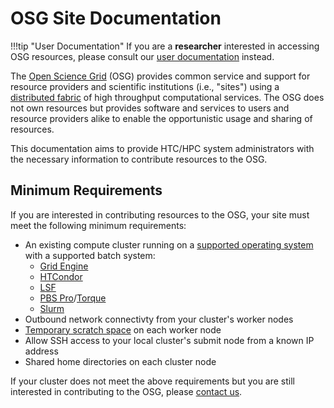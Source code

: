 OSG Site Documentation
======================

!!!tip "User Documentation"
    If you are a **researcher** interested in accessing OSG resources, please consult our
    [user documentation](https://support.opensciencegrid.org/support/home) instead.

The [Open Science Grid](https://www.opensciencegrid.org) (OSG) provides common service and support for resource
providers and scientific institutions (i.e., "sites") using a [distributed fabric](https://map.opensciencegrid.org) of
high throughput computational services.
The OSG does not own resources but provides software and services to users and resource providers alike to enable the
opportunistic usage and sharing of resources.

This documentation aims to provide HTC/HPC system administrators with the necessary information to contribute resources
to the OSG.

Minimum Requirements
--------------------

If you are interested in contributing resources to the OSG, your site must meet the following minimum requirements:

- An existing compute cluster running on a [supported operating system](/release/supported_platforms) with a supported
  batch system:
    - [Grid Engine](http://www.univa.com/products/)
    - [HTCondor](http://htcondor.org)
    - [LSF](https://www.ibm.com/us-en/marketplace/hpc-workload-management)
    - [PBS Pro](https://www.pbsworks.com/PBSProduct.aspx?n=Altair-PBS-Professional&c=Overview-and-Capabilities)/[Torque](http://www.adaptivecomputing.com/products/torque/)
    - [Slurm](https://slurm.schedmd.com/)
- Outbound network connectivty from your cluster's worker nodes
- [Temporary scratch space](/worker-node/using-wn#for-site-administrators) on each worker node
- Allow SSH access to your local cluster's submit node from a known IP address
- Shared home directories on each cluster node

If your cluster does not meet the above requirements but you are still interested in contributing to the OSG, please
[contact us](mailto:help@opensciencegrid.org).
